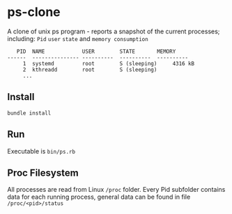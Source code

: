 # ps-clone
A clone of unix ps program - reports a snapshot of the current processes; including: `Pid` `user` `state` and `memory consumption`


```
   PID	NAME           	USER      	STATE     	MEMORY    
------	---------------	----------	----------	----------
     1	systemd        	root      	S (sleeping)	 4316 kB
     2	kthreadd       	root      	S (sleeping)	
     ...

```

## Install
`bundle install`

## Run
Executable is `bin/ps.rb`

## Proc Filesystem

All processes are read from Linux `/proc` folder. Every Pid subfolder contains data for each running process, general data can be found in file `/proc/<pid>/status`

